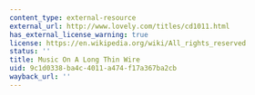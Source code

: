 ```yaml
---
content_type: external-resource
external_url: http://www.lovely.com/titles/cd1011.html
has_external_license_warning: true
license: https://en.wikipedia.org/wiki/All_rights_reserved
status: ''
title: Music On A Long Thin Wire
uid: 9c1d0338-ba4c-4011-a474-f17a367ba2cb
wayback_url: ''
---
```

